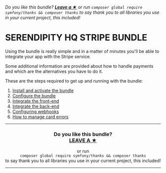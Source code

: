 *Do you like this bundle? [**Leave a &#9733;**](#js-repo-pjax-container) or run `composer global require symfony/thanks && composer thanks` to say thank you to all libraries you use in your current project, this included!*

SERENDIPITY HQ STRIPE BUNDLE
============================

Using the bundle is really simple and in a matter of minutes you'll be able to integrate your app with the Stripe service.

Some additional information are provided about how to handle payments and which are the alternatives you have to do it.

These are the steps required to get up and running with the bundle:

1. [Install and activate the bundle](Installation.md)
2. [Configure the bundle](Configuration.md)
3. [Integrate the front-end](Frontend-Integration.md)
4. [Integrate the back-end](Backend-Integration.md)
5. [Configuring webhooks](WebHooks.md)
6. [How to manage card errors](Error-handling.md)

<hr />
<h3 align="center">
    <b>Do you like this bundle?</b><br />
    <b><a href="#js-repo-pjax-container">LEAVE A &#9733;</a></b>
</h3>
<p align="center">
    or run<br />
    <code>composer global require symfony/thanks && composer thanks</code><br />
    to say thank you to all libraries you use in your current project, this included!
</p>
<hr />
